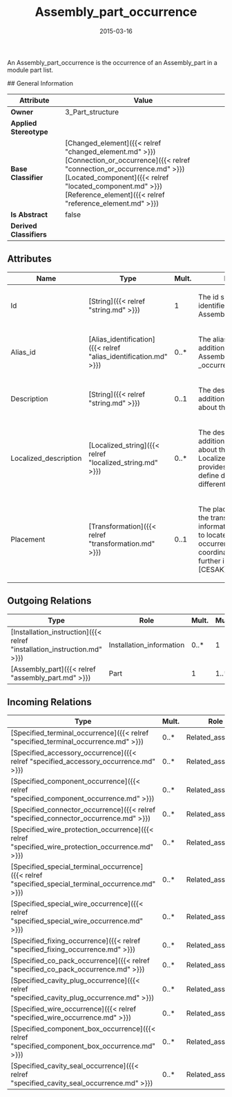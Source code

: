 ﻿---
title: Assembly_part_occurrence
toc: false
type: specs
date: "2015-03-16"
draft: false
specification: KBL
version: 2.4
documentType: "Recommendation"
elementType: Class
classes:
  - Assembly_part_occurrence
menu_name: kbl-2.4
---
<p>An Assembly_part_occurrence is the occurrence of an Assembly_part in a module part list.</p>
## General Information

| Attribute               | Value |
|-------------------------|-------|
| **Owner**               | 3_Part_structure |
| **Applied Stereotype**  |   |
| **Base Classifier**     | [Changed_element]({{< relref "changed_element.md" >}})<br/> [Connection_or_occurrence]({{< relref "connection_or_occurrence.md" >}})<br/> [Located_component]({{< relref "located_component.md" >}})<br/> [Reference_element]({{< relref "reference_element.md" >}})<br/>  |
| **Is Abstract**         | false |
| **Derived Classifiers** |   |

## Attributes
|  Name  |  Type  |  Mult.  |  Description  |  Owning Classifier  |
|--------|--------|---------|---------------|--------------|
|Id | [String]({{< relref "string.md" >}}) | 1 | <p>The id specifies the identifier of the Assembly_part_occurrence.</p> | [Assembly_part_occurrence]({{< relref "assembly_part_occurrence.md" >}}) |
|Alias_id | [Alias_identification]({{< relref "alias_identification.md" >}}) | 0..* | <p>The alias_id specifies additional identifiers for the Assembly_part _occurrence.</p> | [Assembly_part_occurrence]({{< relref "assembly_part_occurrence.md" >}}) |
|Description | [String]({{< relref "string.md" >}}) | 0..1 | <p>The description specifies additional information about the ob ject.</p> | [Assembly_part_occurrence]({{< relref "assembly_part_occurrence.md" >}}) |
|Localized_description | [Localized_string]({{< relref "localized_string.md" >}}) | 0..* | <p> The description specifies additional information about the object. The Localized_description provides the possibility to define descriptions for different language codes.       </p> | [Assembly_part_occurrence]({{< relref "assembly_part_occurrence.md" >}}) |
|Placement | [Transformation]({{< relref "transformation.md" >}}) | 0..1 | <p>The placement specifies the transformation information, which is used to locate and orient the occurrence in the car coordinate system. For further information see [CESAK].</p> | [Assembly_part_occurrence]({{< relref "assembly_part_occurrence.md" >}}) |

## Outgoing Relations
|    Type  |   Role   |   Mult.   |   Mult.   |   Description   |
|----------|----------|-----------|-----------|-----------------|
| [Installation_instruction]({{< relref "installation_instruction.md" >}}) | Installation_information | 0..* | 1 |  |
| [Assembly_part]({{< relref "assembly_part.md" >}}) | Part | 1 | 1..* |  |
##  Incoming Relations
|    Type  |   Mult.  |   Role    |   Mult.   |   Description  |
|----------|----------|-----------|-----------|----------------|
| [Specified_terminal_occurrence]({{< relref "specified_terminal_occurrence.md" >}}) | 0..* | Related_assembly | 1 |  |
| [Specified_accessory_occurrence]({{< relref "specified_accessory_occurrence.md" >}}) | 0..* | Related_assembly | 1 |  |
| [Specified_component_occurrence]({{< relref "specified_component_occurrence.md" >}}) | 0..* | Related_assembly | 1 |  |
| [Specified_connector_occurrence]({{< relref "specified_connector_occurrence.md" >}}) | 0..* | Related_assembly | 1 |  |
| [Specified_wire_protection_occurrence]({{< relref "specified_wire_protection_occurrence.md" >}}) | 0..* | Related_assembly | 1 |  |
| [Specified_special_terminal_occurrence]({{< relref "specified_special_terminal_occurrence.md" >}}) | 0..* | Related_assembly | 1 |  |
| [Specified_special_wire_occurrence]({{< relref "specified_special_wire_occurrence.md" >}}) | 0..* | Related_assembly | 1 |  |
| [Specified_fixing_occurrence]({{< relref "specified_fixing_occurrence.md" >}}) | 0..* | Related_assembly | 1 |  |
| [Specified_co_pack_occurrence]({{< relref "specified_co_pack_occurrence.md" >}}) | 0..* | Related_assembly | 1 |  |
| [Specified_cavity_plug_occurrence]({{< relref "specified_cavity_plug_occurrence.md" >}}) | 0..* | Related_assembly | 1 |  |
| [Specified_wire_occurrence]({{< relref "specified_wire_occurrence.md" >}}) | 0..* | Related_assembly | 1 |  |
| [Specified_component_box_occurrence]({{< relref "specified_component_box_occurrence.md" >}}) | 0..* | Related_assembly | 1 |  |
| [Specified_cavity_seal_occurrence]({{< relref "specified_cavity_seal_occurrence.md" >}}) | 0..* | Related_assembly | 1 |  |
